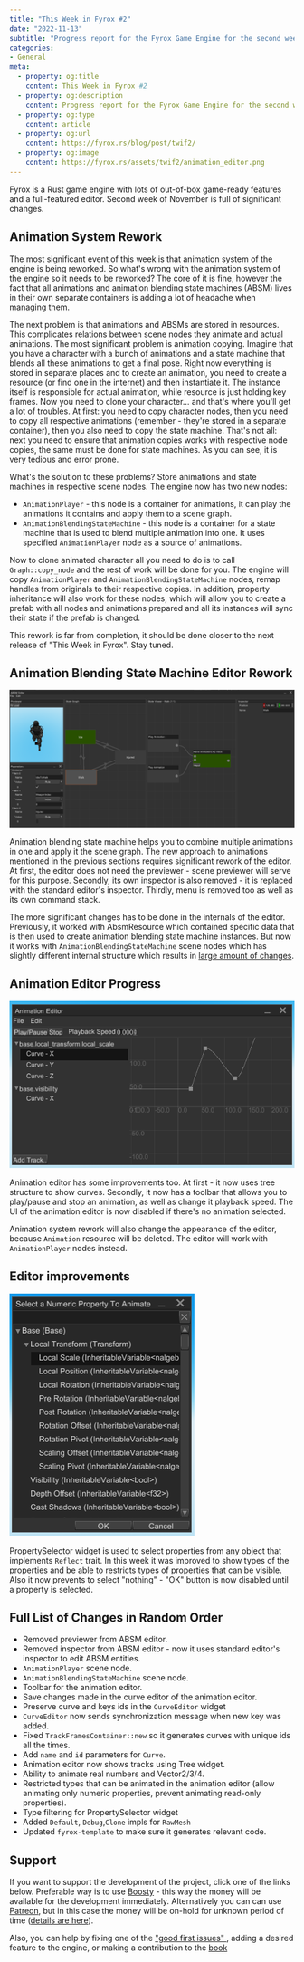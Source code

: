 ```yaml
---
title: "This Week in Fyrox #2"
date: "2022-11-13"
subtitle: "Progress report for the Fyrox Game Engine for the second week of November"
categories: 
- General
meta:
  - property: og:title
    content: This Week in Fyrox #2
  - property: og:description
    content: Progress report for the Fyrox Game Engine for the second week of November
  - property: og:type
    content: article
  - property: og:url
    content: https://fyrox.rs/blog/post/twif2/
  - property: og:image
    content: https://fyrox.rs/assets/twif2/animation_editor.png
---
```


Fyrox is a Rust game engine with lots of out-of-box game-ready features and a full-featured editor. Second 
week of November is full of significant changes.

## Animation System Rework

The most significant event of this week is that animation system of the engine is being reworked. So what's 
wrong with the animation system of the engine so it needs to be reworked? The core of it is fine, however the 
fact that all animations and animation blending state machines (ABSM) lives in their own separate containers 
is adding a lot of headache when managing them. 

The next problem is that animations and ABSMs are stored in resources. This complicates relations between scene
nodes they animate and actual animations. The most significant problem is animation copying. Imagine that you
have a character with a bunch of animations and a state machine that blends all these animations to get a final
pose. Right now everything is stored in separate places and to create an animation, you need to create a resource
(or find one in the internet) and then instantiate it. The instance itself is responsible for actual animation, 
while resource is just holding key frames. Now you need to clone your character... and that's where you'll get a
lot of troubles. At first: you need to copy character nodes, then you need to copy all respective animations 
(remember - they're stored in a  separate container), then you also need to copy the state machine. That's not 
all: next you need to ensure that animation copies works with respective node copies, the same must be done for 
state machines. As you can see, it is very tedious and error prone. 

What's the solution to these problems? Store animations and state machines in respective scene nodes. The engine
now has two new nodes:

- `AnimationPlayer` - this node is a container for animations, it can play the animations it contains and apply
them to a scene graph.
- `AnimationBlendingStateMachine` - this node is a container for a state machine that is used to blend multiple
animation into one. It uses specified `AnimationPlayer` node as a source of animations.

Now to clone animated character all you need to do is to call `Graph::copy_node` and the rest of work will be 
done for you. The engine will copy `AnimationPlayer` and `AnimationBlendingStateMachine` nodes, remap handles
from originals to their respective copies. In addition, property inheritance will also work for these nodes,
which will allow you to create a prefab with all nodes and animations prepared and all its instances will sync
their state if the prefab is changed.

This rework is far from completion, it should be done closer to the next release of "This Week in Fyrox".
Stay tuned.

## Animation Blending State Machine Editor Rework

![absm editor](/assets/twif2/absm_editor.png)

Animation blending state machine helps you to combine multiple animations in one and apply it the scene graph. 
The new approach to animations mentioned in the previous sections requires significant rework of the editor. 
At first, the editor does not need the previewer - scene previewer will serve for this purpose. Secondly, its
own inspector is also removed - it is replaced with the standard editor's inspector. Thirdly, menu is removed
too as well as its own command stack.

The more significant changes has to be done in the internals of the editor. Previously, it worked with AbsmResource
which contained specific data that is then used to create animation blending state machine instances. But now
it works with `AnimationBlendingStateMachine` scene nodes which has slightly different internal structure which
results in [large amount of changes](https://github.com/FyroxEngine/Fyrox/pull/398). 

## Animation Editor Progress

![animation editor](/assets/twif2/animation_editor.png)

Animation editor has some improvements too. At first - it now uses tree structure to show curves. Secondly, it
now has a toolbar that allows you to play/pause and stop an animation, as well as change it playback speed. The 
UI of the animation editor is now disabled if there's no animation selected.

Animation system rework will also change the appearance of the editor, because `Animation` resource will be deleted.
The editor will work with `AnimationPlayer` nodes instead.

## Editor improvements

![property selector](/assets/twif2/property_selector.png)

PropertySelector widget is used to select properties from any object that implements `Reflect` trait. In this week
it was improved to show types of the properties and be able to restricts types of properties that can be visible.
Also it now prevents to select "nothing" - "OK" button is now disabled until a property is selected.

## Full List of Changes in Random Order

- Removed previewer from ABSM editor.
- Removed inspector from ABSM editor - now it uses standard editor's inspector to edit ABSM
entities.
- `AnimationPlayer` scene node.
- `AnimationBlendingStateMachine` scene node.
- Toolbar for the animation editor.
- Save changes made in the curve editor of the animation editor.
- Preserve curve and keys ids in the `CurveEditor` widget
- `CurveEditor` now sends synchronization message when new key was added.
- Fixed `TrackFramesContainer::new` so it generates curves with unique ids all the times.
- Add `name` and `id` parameters for `Curve`.
- Animation editor now shows tracks using Tree widget.
- Ability to animate real numbers and Vector2/3/4.
- Restricted types that can be animated in the animation editor (allow animating only numeric properties, prevent animating read-only properties).
- Type filtering for PropertySelector widget
- Added `Default`, `Debug`,`Clone` impls for `RawMesh`
- Updated `fyrox-template` to make sure it generates relevant code.

## Support

If you want to support the development of the project, click one of the links below. Preferable way is to use 
[Boosty](https://boosty.to/fyrox) - this way the money will be available for the development immediately. 
Alternatively you can can use [Patreon](https://www.patreon.com/mrdimas), but in this case the money will
be on-hold for unknown period of time ([details are here](https://github.com/FyroxEngine/Fyrox/issues/363)).

Also, you can help by fixing one of the ["good first issues" ](https://github.com/FyroxEngine/Fyrox/issues?q=is%3Aopen+is%3Aissue+label%3A%22good+first+issue%22),
adding a desired feature to the engine, or making a contribution to the [book](https://github.com/fyrox-book)
